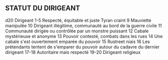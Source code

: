 ## STATUT DU DIRIGEANT

d20 Dirigeant
1-5  Respecté, équitable et juste
Tyran craint
9  Mauviette manipulée
10 Dirigeant illégitime, communauté au bord de la
guerre civile
11 Communauté dirigée ou contrôlée par un monstre
puissant
12  Cabale mystérieuse et anonyme
13 Pouvoir contesté, combats dans les rues
14 Une cabale s'est ouvertement emparée du pouvoir
15 Rustreet niais
16 Les prétendants tentent de s'emparer du pouvoir
autour du cadavre du dernier dirigeant
17-18 Autoritaire mais respecté
19-20 Dirigeant religieux
